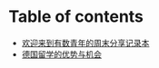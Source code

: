 # Table of contents

* [欢迎来到有数青年的周末分享记录本](README.md)
* [德国留学的优势与机会](de-guo-liu-xue-de-you-shi-yu-ji-hui.md)

